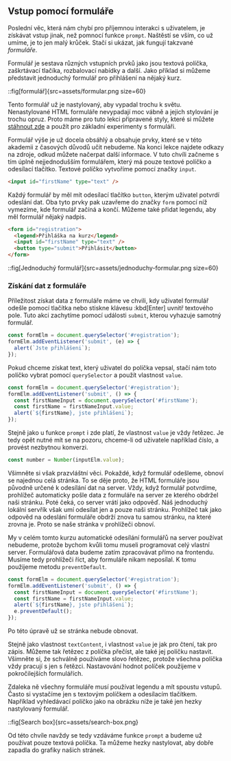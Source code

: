 ## Vstup pomocí formuláře

Poslední věc, která nám chybí pro příjemnou interakci s uživatelem, je získávat vstup jinak, než pomnocí funkce `prompt`. Naštěstí se vším, co už umíme, je to jen malý krůček. Stačí si ukázat, jak fungují takzvané _formuláře_. 

Formulář je sestava různých vstupních prvků jako jsou textová políčka, zaškrtávací tlačíka, rozbalovací nabídky a další. Jako příklad si můžeme představit jednoduchý formulář pro přihlášení na nějaký kurz.

::fig[formulář]{src=assets/formular.png size=60}

Tento formulář už je nastylovaný, aby vypadal trochu k světu. Nenastylované HTML formuláře nevypadají moc vábně a jejich stylování je trochu opruz. Proto máme pro tuto lekci připravené styly, které si můžete [stáhnout zde](https://raw.githubusercontent.com/Czechitas-podklady-WEB/formulare/master/style.css) a použít pro základní experimenty s formuláři. 

Formulář výše je už docela obsáhlý a obsahuje prvky, které se v této akademii z časových důvodů učit nebudeme. Na konci lekce najdete odkazy na zdroje, odkud můžete načerpat další informace. 
V tuto chvíli začneme s tím úplně nejjednodušším formulářem, který má pouze textové políčko a odesílací tlačítko. Textové políčko vytvoříme pomocí značky `input`. 

```html
<input id="firstName" type="text" />
```

Každý formulář by měl mít odesílací tlačítko `button`, kterým uživatel potvrdí odeslání dat. Oba tyto prvky pak uzavřeme do značky `form` pomocí níž vymezíme, kde formulář začíná a končí. Můžeme také přidat legendu, aby měl formulář nějaký nadpis.

```html
<form id="registration">
  <legend>Přihláška na kurz</legend>
  <input id="firstName" type="text" />
  <button type="submit">Přihlásit</button>
</form>
```

::fig[Jednoduchý formulář]{src=assets/jednoduchy-formular.png size=60}

### Získání dat z formuláře

Příležitost získat data z formuláře máme ve chvili, kdy uživatel formulář odešle pomocí tlačítka nebo stiskne klávesu :kbd[Enter] uvnitř textového pole. Tuto akci zachytíme pomocí události `submit`, kterou vyhazuje samotný formulář. 

```js
const formElm = document.querySelector('#registration');
formElm.addEventListener('submit', (e) => {
  alert(`Jste přihlášeni`);
});
```

Pokud chceme získat text, který uživatel do políčka vepsal, stačí nám toto políčko vybrat pomocí `querySelector` a použít vlastnost `value`. 

```js
const formElm = document.querySelector('#registration');
formElm.addEventListener('submit', () => {
  const firstNameInput = document.querySelector('#firstName');
  const firstName = firstNameInput.value;
  alert(`${firstName}, jste přihlášeni`);
});
```

Stejně jako u funkce `prompt` i zde platí, že vlastnost `value` je vždy řetězec. Je tedy opět nutné mít se na pozoru, chceme-li od uživatele například číslo, a provést nezbytnou konverzi.

```js
const number = Number(inputElm.value);
```

Všimněte si však prazvláštní věci. Pokaždé, když formulář odešleme, obnoví se najednou celá stránka. To se děje proto, že HTML formuláře jsou původně určené k odesílání dat na server. Vždy, když formulář potvrdíme, prohlížeč automaticky pošle data z formuláře na server ze kterého obdržel naši stránku. Poté čeká, co server vrátí jako odpověď. Náš jednoduchý lokální servřík však umí odesílat jen a pouze naši stránku. Prohlížeč tak jako odpověd na odeslání formuláře obdrží znova tu samou stránku, na které zrovna je. Proto se naše stránka v prohlížeči obnoví.

My v celém tomto kurzu automatické odesílání formulářů na server používat nebudeme, protože bychom kvůli tomu museli programovat celý vlastní server. Formulářová data budeme zatím zpracovávat přímo na frontendu. Musíme tedy prohlížeči říct, aby formuláře nikam neposílal. K tomu použijeme metodu `preventDefault`. 

```js
const formElm = document.querySelector('#registration');
formElm.addEventListener('submit', () => {
  const firstNameInput = document.querySelector('#firstName');
  const firstName = firstNameInput.value;
  alert(`${firstName}, jste přihlášeni`);
  e.preventDefault();
});
```

Po této úpravě už se stránka nebude obnovat.

Stejně jako vlastnost `textContent`, i vlastnost `value` je jak pro čtení, tak pro zápis. Můžeme tak řetězec z políčka přečíst, ale také jej políčku nastavit. Všimněte si, že schválně používáme slovo řetězec, protože všechna políčka vždy pracují s jen s řetězci. Nastavování hodnot políček použijeme v pokročilejších formulářích. 

Zdaleka ně všechny formuláře musí používat legendu a mít spoustu vstupů. Často si vystačíme jen s textovým políčkem a odesílacím tlačítkem. Například vyhledávací políčko jako na obrázku níže je také jen hezky nastylovaný formulář. 

::fig[Search box]{src=assets/search-box.png}

Od této chvíle navždy se tedy vzdáváme funkce `prompt` a budeme už používat pouze textová políčka. Ta můžeme hezky nastylovat, aby dobře zapadla do grafiky našich stránek.
